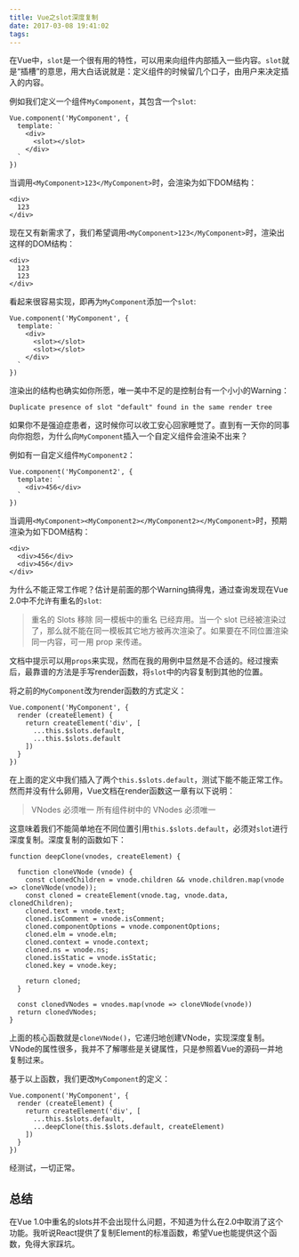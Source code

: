 ```yaml
---
title: Vue之slot深度复制
date: 2017-03-08 19:41:02
tags:
---
```



在Vue中，`slot`是一个很有用的特性，可以用来向组件内部插入一些内容。`slot`就是“插槽”的意思，用大白话说就是：定义组件的时候留几个口子，由用户来决定插入的内容。

例如我们定义一个组件`MyComponent`，其包含一个`slot`:
```
Vue.component('MyComponent', {
  template: `
    <div>
      <slot></slot>
    </div>
  `
})
```

当调用`<MyComponent>123</MyComponent>`时，会渲染为如下DOM结构：
```
<div>
  123
</div>
```

现在又有新需求了，我们希望调用`<MyComponent>123</MyComponent>`时，渲染出这样的DOM结构：
```
<div>
  123
  123
</div>
```

看起来很容易实现，即再为`MyComponent`添加一个`slot`:
```
Vue.component('MyComponent', {
  template: `
    <div>
      <slot></slot>
      <slot></slot>
    </div>
  `
})
```

渲染出的结构也确实如你所愿，唯一美中不足的是控制台有一个小小的Warning：
```
Duplicate presence of slot "default" found in the same render tree
```

如果你不是强迫症患者，这时候你可以收工安心回家睡觉了。直到有一天你的同事向你抱怨，为什么向`MyComponent`插入一个自定义组件会渲染不出来？

例如有一自定义组件`MyComponent2`：
```
Vue.component('MyComponent2', {
  template: `
    <div>456</div>
  `
})
```

当调用`<MyComponent><MyComponent2></MyComponent2></MyComponent>`时，预期渲染为如下DOM结构：
```
<div>
  <div>456</div>
  <div>456</div>
</div>
```

为什么不能正常工作呢？估计是前面的那个Warning搞得鬼，通过查询发现在Vue 2.0中不允许有重名的`slot`:
> 重名的 Slots 移除
同一模板中的重名 <slot> 已经弃用。当一个 slot 已经被渲染过了，那么就不能在同一模板其它地方被再次渲染了。如果要在不同位置渲染同一内容，可一用 prop 来传递。


文档中提示可以用`props`来实现，然而在我的用例中显然是不合适的。经过搜索后，最靠谱的方法是手写render函数，将`slot`中的内容复制到其他的位置。

将之前的`MyComponent`改为render函数的方式定义：
```
Vue.component('MyComponent', {
  render (createElement) {
    return createElement('div', [
      ...this.$slots.default,
      ...this.$slots.default
    ])
  }
})
```

在上面的定义中我们插入了两个`this.$slots.default`，测试下能不能正常工作。然而并没有什么卵用，Vue文档在render函数这一章有以下说明：
> VNodes 必须唯一
所有组件树中的 VNodes 必须唯一

这意味着我们不能简单地在不同位置引用`this.$slots.default`，必须对`slot`进行深度复制。深度复制的函数如下：
```
function deepClone(vnodes, createElement) {

  function cloneVNode (vnode) {
    const clonedChildren = vnode.children && vnode.children.map(vnode => cloneVNode(vnode));
    const cloned = createElement(vnode.tag, vnode.data, clonedChildren);
    cloned.text = vnode.text;
    cloned.isComment = vnode.isComment;
    cloned.componentOptions = vnode.componentOptions;
    cloned.elm = vnode.elm;
    cloned.context = vnode.context;
    cloned.ns = vnode.ns;
    cloned.isStatic = vnode.isStatic;
    cloned.key = vnode.key;

    return cloned;
  }

  const clonedVNodes = vnodes.map(vnode => cloneVNode(vnode))
  return clonedVNodes;
}
```

上面的核心函数就是`cloneVNode()`，它递归地创建VNode，实现深度复制。VNode的属性很多，我并不了解哪些是关键属性，只是参照着Vue的源码一并地复制过来。

基于以上函数，我们更改`MyComponent`的定义：

```
Vue.component('MyComponent', {
  render (createElement) {
    return createElement('div', [
      ...this.$slots.default,
      ...deepClone(this.$slots.default, createElement)
    ])
  }
})
```

经测试，一切正常。

## 总结

在Vue 1.0中重名的slots并不会出现什么问题，不知道为什么在2.0中取消了这个功能。我听说React提供了复制Element的标准函数，希望Vue也能提供这个函数，免得大家踩坑。
